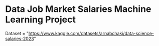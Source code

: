 # Data Job Market  Salaries Machine Learning Project

Dataset = "https://www.kaggle.com/datasets/arnabchaki/data-science-salaries-2023"
